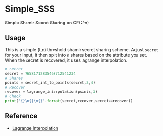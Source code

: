 # Simple_SSS
Simple Shamir Secret Sharing on GF(2^n)

## Usage
This is a simple (t,n) threshold shamir secret sharing scheme. 
Adjust `secret` for your input, it then split into `n` shares based on the attribute you set.
When the secret is recovered, it uses lagrange interpolation.

```Python
# Secret
secret = 76581712835468712541234
# Shares
points = secret_int_to_points(secret,3,4)
# Recover
recover = lagrange_interpolation(points,3)
# Check
print('{}\n{}\n{}'.format(secret,recover,secret==recover))
```

## Reference
+ [Lagrange Interpolation](https://zhuanlan.zhihu.com/p/85200990)
